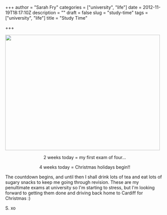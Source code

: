 +++
author = "Sarah Fry"
categories = ["university", "life"]
date = 2012-11-19T18:17:10Z
description = ""
draft = false
slug = "study-time"
tags = ["university", "life"]
title = "Study Time"

+++


<a href="http://sweetaspi.co.uk/content/images/2012/11/IMGP4011.jpg"><img class="aligncenter size-full wp-image-1369" title="revision" src="http://sweetaspi.co.uk/content/images/2012/11/IMGP4011.jpg" alt="" width="490" height="367" /></a>
<p style="text-align: center;">2 weeks today = my first exam of four...</p>
<p style="text-align: center;">4 weeks today = Christmas holidays begin!!</p>
<p style="text-align: left;">The countdown begins, and until then I shall drink lots of tea and eat lots of sugary snacks to keep me going through revision. These are my penultimate exams at university so I'm starting to stress, but I'm looking forward to getting them done and driving back home to Cardiff for Christmas :)</p>
<p style="text-align: left;">S. xo</p>

